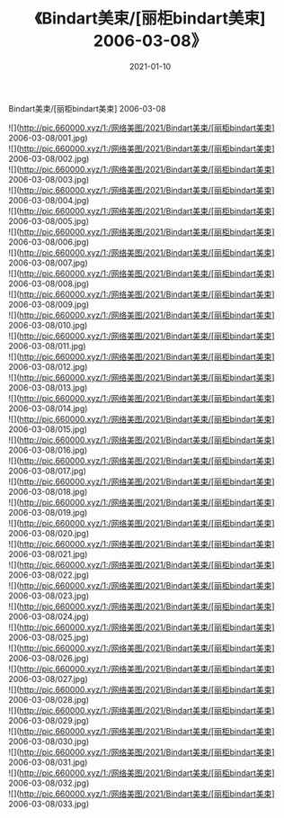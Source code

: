 ﻿---
layout: post
title:  《Bindart美束/[丽柜bindart美束] 2006-03-08》
date:   2021-01-10
img: http://pic.660000.xyz/1:/网络美图/2021/Bindart美束/[丽柜bindart美束] 2006-03-08/000.jpg
categories: [美女, 清纯, 唯美]
---

Bindart美束/[丽柜bindart美束] 2006-03-08

 ![](http://pic.660000.xyz/1:/网络美图/2021/Bindart美束/[丽柜bindart美束] 2006-03-08/001.jpg) <br>![](http://pic.660000.xyz/1:/网络美图/2021/Bindart美束/[丽柜bindart美束] 2006-03-08/002.jpg) <br>![](http://pic.660000.xyz/1:/网络美图/2021/Bindart美束/[丽柜bindart美束] 2006-03-08/003.jpg) <br>![](http://pic.660000.xyz/1:/网络美图/2021/Bindart美束/[丽柜bindart美束] 2006-03-08/004.jpg) <br>![](http://pic.660000.xyz/1:/网络美图/2021/Bindart美束/[丽柜bindart美束] 2006-03-08/005.jpg) <br>![](http://pic.660000.xyz/1:/网络美图/2021/Bindart美束/[丽柜bindart美束] 2006-03-08/006.jpg) <br>![](http://pic.660000.xyz/1:/网络美图/2021/Bindart美束/[丽柜bindart美束] 2006-03-08/007.jpg) <br>![](http://pic.660000.xyz/1:/网络美图/2021/Bindart美束/[丽柜bindart美束] 2006-03-08/008.jpg) <br>![](http://pic.660000.xyz/1:/网络美图/2021/Bindart美束/[丽柜bindart美束] 2006-03-08/009.jpg) <br>![](http://pic.660000.xyz/1:/网络美图/2021/Bindart美束/[丽柜bindart美束] 2006-03-08/010.jpg) <br>![](http://pic.660000.xyz/1:/网络美图/2021/Bindart美束/[丽柜bindart美束] 2006-03-08/011.jpg) <br>![](http://pic.660000.xyz/1:/网络美图/2021/Bindart美束/[丽柜bindart美束] 2006-03-08/012.jpg) <br>![](http://pic.660000.xyz/1:/网络美图/2021/Bindart美束/[丽柜bindart美束] 2006-03-08/013.jpg) <br>![](http://pic.660000.xyz/1:/网络美图/2021/Bindart美束/[丽柜bindart美束] 2006-03-08/014.jpg) <br>![](http://pic.660000.xyz/1:/网络美图/2021/Bindart美束/[丽柜bindart美束] 2006-03-08/015.jpg) <br>![](http://pic.660000.xyz/1:/网络美图/2021/Bindart美束/[丽柜bindart美束] 2006-03-08/016.jpg) <br>![](http://pic.660000.xyz/1:/网络美图/2021/Bindart美束/[丽柜bindart美束] 2006-03-08/017.jpg) <br>![](http://pic.660000.xyz/1:/网络美图/2021/Bindart美束/[丽柜bindart美束] 2006-03-08/018.jpg) <br>![](http://pic.660000.xyz/1:/网络美图/2021/Bindart美束/[丽柜bindart美束] 2006-03-08/019.jpg) <br>![](http://pic.660000.xyz/1:/网络美图/2021/Bindart美束/[丽柜bindart美束] 2006-03-08/020.jpg) <br>![](http://pic.660000.xyz/1:/网络美图/2021/Bindart美束/[丽柜bindart美束] 2006-03-08/021.jpg) <br>![](http://pic.660000.xyz/1:/网络美图/2021/Bindart美束/[丽柜bindart美束] 2006-03-08/022.jpg) <br>![](http://pic.660000.xyz/1:/网络美图/2021/Bindart美束/[丽柜bindart美束] 2006-03-08/023.jpg) <br>![](http://pic.660000.xyz/1:/网络美图/2021/Bindart美束/[丽柜bindart美束] 2006-03-08/024.jpg) <br>![](http://pic.660000.xyz/1:/网络美图/2021/Bindart美束/[丽柜bindart美束] 2006-03-08/025.jpg) <br>![](http://pic.660000.xyz/1:/网络美图/2021/Bindart美束/[丽柜bindart美束] 2006-03-08/026.jpg) <br>![](http://pic.660000.xyz/1:/网络美图/2021/Bindart美束/[丽柜bindart美束] 2006-03-08/027.jpg) <br>![](http://pic.660000.xyz/1:/网络美图/2021/Bindart美束/[丽柜bindart美束] 2006-03-08/028.jpg) <br>![](http://pic.660000.xyz/1:/网络美图/2021/Bindart美束/[丽柜bindart美束] 2006-03-08/029.jpg) <br>![](http://pic.660000.xyz/1:/网络美图/2021/Bindart美束/[丽柜bindart美束] 2006-03-08/030.jpg) <br>![](http://pic.660000.xyz/1:/网络美图/2021/Bindart美束/[丽柜bindart美束] 2006-03-08/031.jpg) <br>![](http://pic.660000.xyz/1:/网络美图/2021/Bindart美束/[丽柜bindart美束] 2006-03-08/032.jpg) <br>![](http://pic.660000.xyz/1:/网络美图/2021/Bindart美束/[丽柜bindart美束] 2006-03-08/033.jpg) <br>